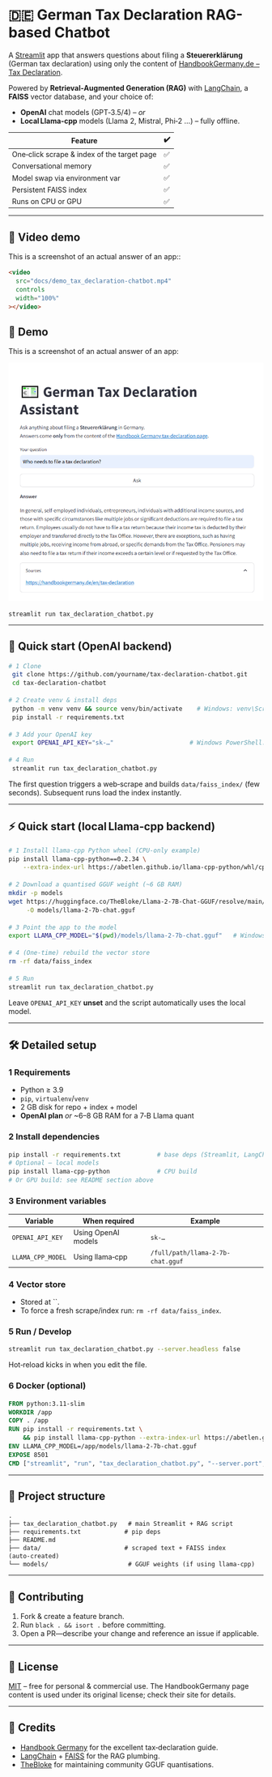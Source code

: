 # 🇩🇪 German Tax Declaration RAG-based Chatbot

A [Streamlit](https://streamlit.io/) app that answers questions about filing a **Steuererklärung** (German tax declaration) using only the content of [HandbookGermany.de – Tax Declaration](https://handbookgermany.de/en/tax-declaration).

Powered by **Retrieval‑Augmented Generation (RAG)** with [LangChain](https://python.langchain.com/), a **FAISS** vector database, and your choice of:

- **OpenAI** chat models (GPT‑3.5/4) – _or_
- **Local Llama‑cpp** models (Llama 2, Mistral, Phi‑2 …) – fully offline.

| Feature                                     | ✔️  |
| ------------------------------------------- | --- |
| One‑click scrape & index of the target page | ✅  |
| Conversational memory                       | ✅  |
| Model swap via environment var              | ✅  |
| Persistent FAISS index                      | ✅  |
| Runs on CPU or GPU                          | ✅  |

---

## 🎥 Video demo

This is a screenshot of an actual answer of an app::

```html
<video
  src="docs/demo_tax_declaration-chatbot.mp4"
  controls
  width="100%"
></video>
```

## 📸 Demo

This is a screenshot of an actual answer of an app:

![App screenshot showing the chatbot answering a German tax‑declaration question](docs/screenshot.png)

```
streamlit run tax_declaration_chatbot.py
```

---

## 🚀 Quick start (OpenAI backend)

```bash
# 1 Clone
 git clone https://github.com/yourname/tax-declaration-chatbot.git
 cd tax-declaration-chatbot

# 2 Create venv & install deps
 python -m venv venv && source venv/bin/activate    # Windows: venv\Scripts\activate
 pip install -r requirements.txt

# 3 Add your OpenAI key
 export OPENAI_API_KEY="sk-…"                     # Windows PowerShell: $Env:OPENAI_API_KEY = "sk-…"

# 4 Run
 streamlit run tax_declaration_chatbot.py
```

The first question triggers a web‑scrape and builds `data/faiss_index/` (few seconds). Subsequent runs load the index instantly.

---

## ⚡ Quick start (local Llama‑cpp backend)

```bash
# 1 Install llama‑cpp Python wheel (CPU‑only example)
pip install llama-cpp-python==0.2.34 \
    --extra-index-url https://abetlen.github.io/llama-cpp-python/whl/cpu

# 2 Download a quantised GGUF weight (~6 GB RAM)
mkdir -p models
wget https://huggingface.co/TheBloke/Llama-2-7B-Chat-GGUF/resolve/main/llama-2-7b-chat.Q4_K_M.gguf \
     -O models/llama-2-7b-chat.gguf

# 3 Point the app to the model
export LLAMA_CPP_MODEL="$(pwd)/models/llama-2-7b-chat.gguf"   # Windows: setx LLAMA_CPP_MODEL C:\path\to\…

# 4 (One‑time) rebuild the vector store
rm -rf data/faiss_index

# 5 Run
streamlit run tax_declaration_chatbot.py
```

Leave `OPENAI_API_KEY` **unset** and the script automatically uses the local model.

---

## 🛠️ Detailed setup

### 1 Requirements

- Python ≥ 3.9
- `pip`, `virtualenv`/`venv`
- 2 GB disk for repo + index + model
- **OpenAI plan** _or_ \~6–8 GB RAM for a 7‑B Llama quant

### 2 Install dependencies

```bash
pip install -r requirements.txt          # base deps (Streamlit, LangChain, FAISS, requests…)
# Optional – local models
pip install llama-cpp-python             # CPU build
# Or GPU build: see README section above
```

### 3 Environment variables

| Variable          | When required       | Example                           |
| ----------------- | ------------------- | --------------------------------- |
| `OPENAI_API_KEY`  | Using OpenAI models | `sk-…`                            |
| `LLAMA_CPP_MODEL` | Using llama‑cpp     | `/full/path/llama-2-7b-chat.gguf` |

### 4 Vector store

- Stored at \`\`.
- To force a fresh scrape/index run: `rm -rf data/faiss_index`.

### 5 Run / Develop

```bash
streamlit run tax_declaration_chatbot.py --server.headless false
```

Hot‑reload kicks in when you edit the file.

### 6 Docker (optional)

```dockerfile
FROM python:3.11-slim
WORKDIR /app
COPY . /app
RUN pip install -r requirements.txt \
    && pip install llama-cpp-python --extra-index-url https://abetlen.github.io/llama-cpp-python/whl/cpu
ENV LLAMA_CPP_MODEL=/app/models/llama-2-7b-chat.gguf
EXPOSE 8501
CMD ["streamlit", "run", "tax_declaration_chatbot.py", "--server.port", "8501", "--server.address", "0.0.0.0"]
```

---

## 📂 Project structure

```
.
├── tax_declaration_chatbot.py   # main Streamlit + RAG script
├── requirements.txt            # pip deps
├── README.md
├── data/                       # scraped text + FAISS index (auto‑created)
└── models/                      # GGUF weights (if using llama‑cpp)
```

---

## 🤝 Contributing

1. Fork & create a feature branch.
2. Run `black . && isort .` before committing.
3. Open a PR—describe your change and reference an issue if applicable.

---

## 📜 License

[MIT](LICENSE) – free for personal & commercial use. The HandbookGermany page content is used under its original license; check their site for details.

---

## 🙏 Credits

- [Handbook Germany](https://handbookgermany.de/) for the excellent tax‑declaration guide.
- [LangChain](https://github.com/langchain-ai/langchain) + [FAISS](https://github.com/facebookresearch/faiss) for the RAG plumbing.
- [TheBloke](https://huggingface.co/TheBloke) for maintaining community GGUF quantisations.
